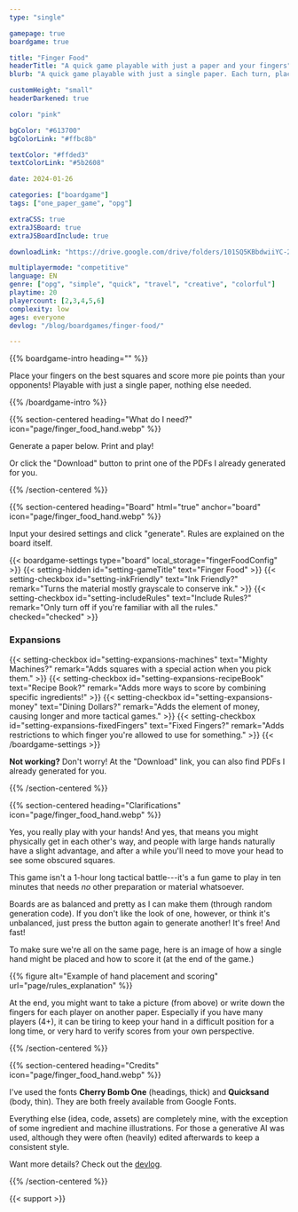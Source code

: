 ```yaml
---
type: "single"

gamepage: true
boardgame: true

title: "Finger Food"
headerTitle: "A quick game playable with just a paper and your fingers"
blurb: "A quick game playable with just a single paper. Each turn, place a finger on a new square, to score more points than your opponents before you've used your whole hand."

customHeight: "small"
headerDarkened: true

color: "pink"

bgColor: "#613700"
bgColorLink: "#ffbc8b"

textColor: "#ffded3"
textColorLink: "#5b2608"

date: 2024-01-26

categories: ["boardgame"]
tags: ["one_paper_game", "opg"]

extraCSS: true
extraJSBoard: true
extraJSBoardInclude: true

downloadLink: "https://drive.google.com/drive/folders/101SQ5KBbdwiiYC-2nU-5H7gKoTnqhXZE"

multiplayermode: "competitive"
language: EN
genre: ["opg", "simple", "quick", "travel", "creative", "colorful"]
playtime: 20
playercount: [2,3,4,5,6]
complexity: low
ages: everyone
devlog: "/blog/boardgames/finger-food/"

---
```


{{% boardgame-intro heading="" %}}

Place your fingers on the best squares and score more pie points than your opponents! Playable with just a single paper, nothing else needed.

{{% /boardgame-intro %}}

{{% section-centered heading="What do I need?" icon="page/finger_food_hand.webp" %}}

Generate a paper below. Print and play!

Or click the "Download" button to print one of the PDFs I already generated for you.

{{% /section-centered %}}

{{% section-centered heading="Board" html="true" anchor="board" icon="page/finger_food_hand.webp" %}}

<p>Input your desired settings and click "generate". Rules are explained on the board itself.</p>

{{< boardgame-settings type="board" local_storage="fingerFoodConfig" >}}
  {{< setting-hidden id="setting-gameTitle" text="Finger Food" >}}
  {{< setting-checkbox id="setting-inkFriendly" text="Ink Friendly?" remark="Turns the material mostly grayscale to conserve ink." >}}
  {{< setting-checkbox id="setting-includeRules" text="Include Rules?" remark="Only turn off if you're familiar with all the rules." checked="checked" >}}
  <h3>Expansions</h3>
  {{< setting-checkbox id="setting-expansions-machines" text="Mighty Machines?" remark="Adds squares with a special action when you pick them." >}}
  {{< setting-checkbox id="setting-expansions-recipeBook" text="Recipe Book?" remark="Adds more ways to score by combining specific ingredients!" >}}
  {{< setting-checkbox id="setting-expansions-money" text="Dining Dollars?" remark="Adds the element of money, causing longer and more tactical games." >}}
  {{< setting-checkbox id="setting-expansions-fixedFingers" text="Fixed Fingers?" remark="Adds restrictions to which finger you're allowed to use for something." >}}
{{< /boardgame-settings >}}

<p class="remark-under-settings"><strong>Not working?</strong> Don't worry! At the "Download" link, you can also find PDFs I already generated for you.</p> 

{{% /section-centered %}}

{{% section-centered heading="Clarifications" icon="page/finger_food_hand.webp" %}}

Yes, you really play with your hands! And yes, that means you might physically get in each other's way, and people with large hands naturally have a slight advantage, and after a while you'll need to move your head to see some obscured squares.

This game isn't a 1-hour long tactical battle---it's a fun game to play in ten minutes that needs _no_ other preparation or material whatsoever.

Boards are as balanced and pretty as I can make them (through random generation code). If you don't like the look of one, however, or think it's unbalanced, just press the button again to generate another! It's free! And fast!

To make sure we're all on the same page, here is an image of how a single hand might be placed and how to score it (at the end of the game.)

{{% figure alt="Example of hand placement and scoring" url="page/rules_explanation" %}}

At the end, you might want to take a picture (from above) or write down the fingers for each player on another paper. Especially if you have many players (4+), it can be tiring to keep your hand in a difficult position for a long time, or very hard to verify scores from your own perspective.

{{% /section-centered %}}

{{% section-centered heading="Credits" icon="page/finger_food_hand.webp" %}}

I've used the fonts **Cherry Bomb One** (headings, thick) and **Quicksand** (body, thin). They are both freely available from Google Fonts.

Everything else (idea, code, assets) are completely mine, with the exception of some ingredient and machine illustrations. For those a generative AI was used, although they were often (heavily) edited afterwards to keep a consistent style.

Want more details? Check out the [devlog](/blog/boardgames/finger-food/).

{{% /section-centered %}}

{{< support >}}